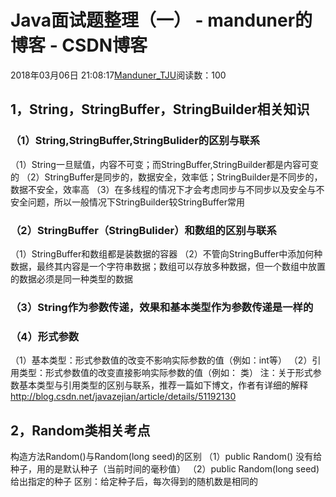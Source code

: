 
# Java面试题整理（一） - manduner的博客 - CSDN博客


2018年03月06日 21:08:17[Manduner_TJU](https://me.csdn.net/manduner)阅读数：100


## 1，String，StringBuffer，StringBuilder相关知识
### （1）String,StringBuffer,StringBulider的区别与联系
（1）String一旦赋值，内容不可变；而StringBuffer,StringBuilder都是内容可变的
（2）StringBuffer是同步的，数据安全，效率低；StringBuilder是不同步的，数据不安全，效率高
（3）在多线程的情况下才会考虑同步与不同步以及安全与不安全问题，所以一般情况下StringBuilder较StringBuffer常用
### （2）StringBuffer（StringBulider）和数组的区别与联系
（1）StringBuffer和数组都是装数据的容器
（2）不管向StringBuffer中添加何种数据，最终其内容是一个字符串数据；数组可以存放多种数据，但一个数组中放置的数据必须是同一种类型的数据
### （3）String作为参数传递，效果和基本类型作为参数传递是一样的
### （4）形式参数
（1）基本类型：形式参数值的改变不影响实际参数的值（例如：int等）
（2）引用类型：形式参数值的改变直接影响实际参数的值（例如： 类）
注：关于形式参数基本类型与引用类型的区别与联系，推荐一篇如下博文，作者有详细的解释
http://blog.csdn.net/javazejian/article/details/51192130
## 2，Random类相关考点
构造方法Random()与Random(long seed)的区别
（1）public Random() 没有给种子，用的是默认种子（当前时间的毫秒值）
（2）public Random(long seed)给出指定的种子
区别：给定种子后，每次得到的随机数是相同的

